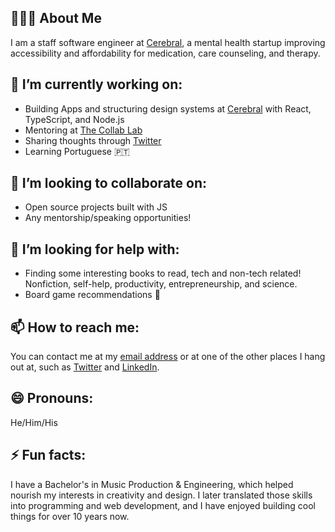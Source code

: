 ## 🧑🏻‍💻 About Me

I am a staff software engineer at [Cerebral](https://cerebral.com), a mental health startup improving accessibility and affordability for medication, care counseling, and therapy.

## 🔭 I’m currently working on:

- Building Apps and structuring design systems at [Cerebral](https://cerebral.com/) with React, TypeScript, and Node.js
- Mentoring at [The Collab Lab](https://the-collab-lab.codes/)
- Sharing thoughts through [Twitter](https://twitter.com/itsluisaugusto)
- Learning Portuguese 🇵🇹

## 👯 I’m looking to collaborate on:

- Open source projects built with JS
- Any mentorship/speaking opportunities!

## 🤔 I’m looking for help with:

- Finding some interesting books to read, tech and non-tech related! Nonfiction, self-help, productivity, entrepreneurship, and science.
- Board game recommendations 🎲

## 📫 How to reach me:

You can contact me at my [email address](mailto:hello@luis.app) or at one of the other places I hang out at, such as [Twitter](https://twitter.com/legendofluis) and [LinkedIn](https://www.linkedin.com/in/luisbaugusto).

## 😄 Pronouns: 

He/Him/His

## ⚡ Fun facts:

I have a Bachelor's in Music Production & Engineering, which helped nourish my interests in creativity and design. I later translated those skills into programming and web development, and I have enjoyed building cool things for over 10 years now.

